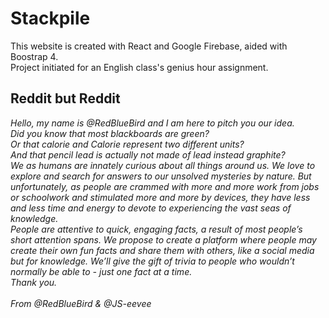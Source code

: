 # Stackpile

This website is created with React and Google Firebase, aided with Boostrap 4. \
Project initiated for an English class's genius hour assignment.

## Reddit but Reddit

*Hello, my name is @RedBlueBird and I am here to pitch you our idea. \
Did you know that most blackboards are green? \
Or that calorie and Calorie represent two different units? \
And that pencil lead is actually not made of lead instead graphite? \
We as humans are innately curious about all things around us. We love to explore and search for answers to our unsolved mysteries by nature. But unfortunately, as people are crammed with more and more work from jobs or schoolwork and stimulated more and more by devices, they have less and less time and energy to devote to experiencing the vast seas of knowledge. \
People are attentive to quick, engaging facts, a result of most people’s short attention spans. We propose to create a platform where people may create their own fun facts and share them with others, like a social media but for knowledge. We’ll give the gift of trivia to people who wouldn’t normally be able to - just one fact at a time. \
Thank you.
<br /> <br />
From @RedBlueBird & @JS-eevee*

